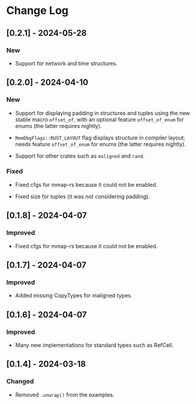 # Change Log

## [0.2.1] - 2024-05-28

### New

* Support for network and time structures.


## [0.2.0] - 2024-04-10

### New

* Support for displaying padding in structures and tuples using the new
  stable macro `offset_of`, with an optional feature `offset_of_enum` for
  enums (the latter requires nightly).

* `MemDbgFlags::RUST_LAYOUT` flag displays structure in compiler layout;
  needs feature `offset_of_enum` for enums (the latter requires nightly).

* Support for other crates such as `maligned` and `rand`.

### Fixed

* Fixed cfgs for mmap-rs because it could not be enabled.

* Fixed size for tuples (it was not considering padding).


## [0.1.8] - 2024-04-07

### Improved

* Fixed cfgs for mmap-rs because it could not be enabled.


## [0.1.7] - 2024-04-07

### Improved

* Added missing CopyTypes for maligned types.


## [0.1.6] - 2024-04-07

### Improved

* Many new implementations for standard types such as RefCell.


## [0.1.4] - 2024-03-18

### Changed

* Removed `.unwrap()` from the examples.
